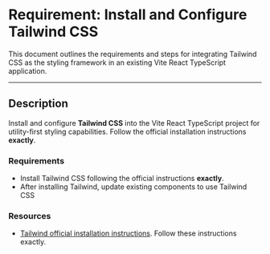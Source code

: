 # Requirement: Install and Configure Tailwind CSS

This document outlines the requirements and steps for integrating Tailwind CSS as the styling framework in an existing Vite React TypeScript application.

---

## Description

Install and configure **Tailwind CSS** into the Vite React TypeScript project for utility-first styling capabilities. Follow the official installation instructions **exactly**.

### Requirements

- Install Tailwind CSS following the official instructions **exactly**.
- After installing Tailwind, update existing components to use Tailwind CSS

### Resources

- [Tailwind official installation instructions](https://tailwindcss.com/docs/installation/using-vite). Follow these instructions exactly.
